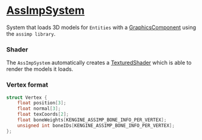 # [AssImpSystem](AssImpSystem.hpp)

System that loads 3D models for `Entities` with a [GraphicsComponent](../../components/GraphicsComponent.md) using the `assimp library`.

### Shader

The `AssImpSystem` automatically creates a [TexturedShader](TexturedShader.hpp) which is able to render the models it loads.

### Vertex format

```cpp
struct Vertex {
	float position[3];
	float normal[3];
	float texCoords[2];
	float boneWeights[KENGINE_ASSIMP_BONE_INFO_PER_VERTEX];
	unsigned int boneIDs[KENGINE_ASSIMP_BONE_INFO_PER_VERTEX];
};
```